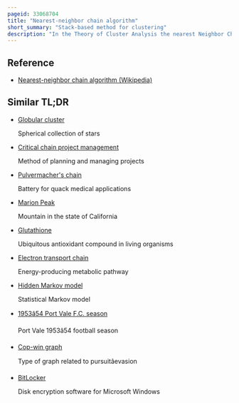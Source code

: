 ```yaml
---
pageid: 33068704
title: "Nearest-neighbor chain algorithm"
short_summary: "Stack-based method for clustering"
description: "In the Theory of Cluster Analysis the nearest Neighbor Chain Algorithm is an Algorithm that can speed up several Methods for agglomerative hierarchical Clustering. These are Methods that take a Collection of Points as Input and create a Hierarchy of Clusters of Points repeatedly merging Pairs of smaller Clusters to form larger Clusters. The Clustering Methods used by the nearest-neighbor Chain Algorithm include Wards complete-linkage Clustering and Single-Linkage clustering all Work by repeatedly merging the closest two Clusters but use different Definitions of the Distance between Clusters. The Cluster Distances for which the Nearest-Neighbor Chain Algorithm Works are called reducible and are characterized by a simple Inequality among certain Cluster Distances."
---
```


## Reference

- [Nearest-neighbor chain algorithm (Wikipedia)](https://en.wikipedia.org/?curid=33068704)

## Similar TL;DR

- [Globular cluster](/tldr/en/globular-cluster)

  Spherical collection of stars

- [Critical chain project management](/tldr/en/critical-chain-project-management)

  Method of planning and managing projects

- [Pulvermacher's chain](/tldr/en/pulvermachers-chain)

  Battery for quack medical applications

- [Marion Peak](/tldr/en/marion-peak)

  Mountain in the state of California

- [Glutathione](/tldr/en/glutathione)

  Ubiquitous antioxidant compound in living organisms

- [Electron transport chain](/tldr/en/electron-transport-chain)

  Energy-producing metabolic pathway

- [Hidden Markov model](/tldr/en/hidden-markov-model)

  Statistical Markov model

- [1953â54 Port Vale F.C. season](/tldr/en/195354-port-vale-fc-season)

  Port Vale 1953â54 football season

- [Cop-win graph](/tldr/en/cop-win-graph)

  Type of graph related to pursuitâevasion

- [BitLocker](/tldr/en/bitlocker)

  Disk encryption software for Microsoft Windows
